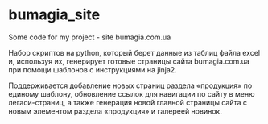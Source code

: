 # bumagia_site
Some code for my project - site bumagia.com.ua

Набор скриптов на python, который берет данные из таблиц файла excel и, используя их, генерирует готовые страницы сайта bumagia.com.ua при помощи шаблонов с инструкциями на jinja2. 

Поддерживается добавление новых страниц раздела «продукция» по единому шаблону, обновление ссылок для навигации по сайту в меню легаси-страниц, а также генерация новой главной страницы сайта с новым элементом раздела «продукция» и галереей новинок. 
